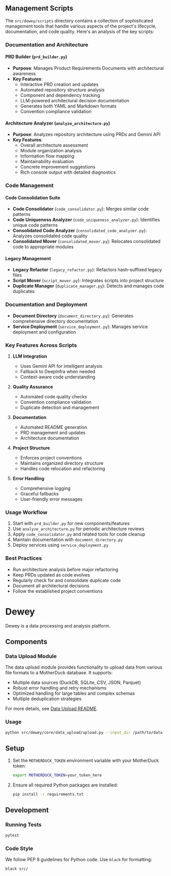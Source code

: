 ## Management Scripts

The `src/dewey/scripts` directory contains a collection of sophisticated management tools that handle various aspects of the project's lifecycle, documentation, and code quality. Here's an analysis of the key scripts:

### Documentation and Architecture

#### PRD Builder (`prd_builder.py`)
- **Purpose**: Manages Product Requirements Documents with architectural awareness
- **Key Features**:
  - Interactive PRD creation and updates
  - Automated repository structure analysis
  - Component and dependency tracking
  - LLM-powered architectural decision documentation
  - Generates both YAML and Markdown formats
  - Convention compliance validation

#### Architecture Analyzer (`analyze_architecture.py`)
- **Purpose**: Analyzes repository architecture using PRDs and Gemini API
- **Key Features**:
  - Overall architecture assessment
  - Module organization analysis
  - Information flow mapping
  - Maintainability evaluation
  - Concrete improvement suggestions
  - Rich console output with detailed diagnostics

### Code Management

#### Code Consolidation Suite
- **Code Consolidator** (`code_consolidator.py`): Merges similar code patterns
- **Code Uniqueness Analyzer** (`code_uniqueness_analyzer.py`): Identifies unique code patterns
- **Consolidated Code Analyzer** (`consolidated_code_analyzer.py`): Analyzes consolidated code quality
- **Consolidated Mover** (`consolidated_mover.py`): Relocates consolidated code to appropriate modules

#### Legacy Management
- **Legacy Refactor** (`legacy_refactor.py`): Refactors hash-suffixed legacy files
- **Script Mover** (`script_mover.py`): Integrates scripts into project structure
- **Duplicate Manager** (`duplicate_manager.py`): Detects and manages code duplicates

### Documentation and Deployment
- **Document Directory** (`document_directory.py`): Generates comprehensive directory documentation
- **Service Deployment** (`service_deployment.py`): Manages service deployment and configuration

### Key Features Across Scripts
1. **LLM Integration**
   - Uses Gemini API for intelligent analysis
   - Fallback to DeepInfra when needed
   - Context-aware code understanding

2. **Quality Assurance**
   - Automated code quality checks
   - Convention compliance validation
   - Duplicate detection and management

3. **Documentation**
   - Automated README generation
   - PRD management and updates
   - Architecture documentation

4. **Project Structure**
   - Enforces project conventions
   - Maintains organized directory structure
   - Handles code relocation and refactoring

5. **Error Handling**
   - Comprehensive logging
   - Graceful fallbacks
   - User-friendly error messages

### Usage Workflow
1. Start with `prd_builder.py` for new components/features
2. Use `analyze_architecture.py` for periodic architecture reviews
3. Apply `code_consolidator.py` and related tools for code cleanup
4. Maintain documentation with `document_directory.py`
5. Deploy services using `service_deployment.py`

### Best Practices
- Run architecture analysis before major refactoring
- Keep PRDs updated as code evolves
- Regularly check for and consolidate duplicate code
- Document all architectural decisions
- Follow the established project conventions

# Dewey

Dewey is a data processing and analysis platform.

## Components

### Data Upload Module

The data upload module provides functionality to upload data from various file formats to a MotherDuck database. It supports:

- Multiple data sources (DuckDB, SQLite, CSV, JSON, Parquet)
- Robust error handling and retry mechanisms
- Optimized handling for large tables and complex schemas
- Multiple deduplication strategies

For more details, see [Data Upload README](src/dewey/core/data_upload/README.md).

### Usage

```bash
python src/dewey/core/data_upload/upload.py --input_dir /path/to/data --target_db your_database
```

## Setup

1. Set the `MOTHERDUCK_TOKEN` environment variable with your MotherDuck token:
   ```bash
   export MOTHERDUCK_TOKEN=your_token_here
   ```

2. Ensure all required Python packages are installed:
   ```bash
   pip install -r requirements.txt
   ```

## Development

### Running Tests

```bash
pytest
```

### Code Style

We follow PEP 8 guidelines for Python code. Use `black` for formatting:

```bash
black src/
```
